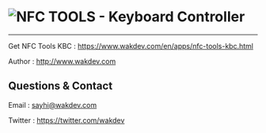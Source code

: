 ![NFC TOOLS - Keyboard Controller](https://www.wakdev.com/contents/apps/icons/nfctools-kbc.png)
================================================
------------------

Get NFC Tools KBC : https://www.wakdev.com/en/apps/nfc-tools-kbc.html

Author : http://www.wakdev.com


Questions & Contact
-------------------
Email : sayhi@wakdev.com

Twitter : https://twitter.com/wakdev
